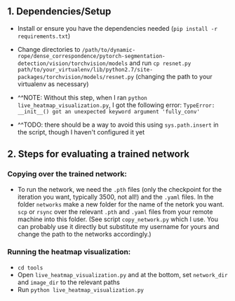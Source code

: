 ## 1. Dependencies/Setup
* Install or ensure you have the dependencies needed (```pip install -r requirements.txt```)
* Change directories to ```/path/to/dynamic-rope/dense_correspondence/pytorch-segmentation-detection/vision/torchvision/models``` and run ```cp resnet.py path/to/your_virtualenv/lib/python2.7/site-packages/torchvision/models/resnet.py``` (changing the path to your virtualenv as necessary)

* ^^NOTE: Without this step, when I ran ```python live_heatmap_visualization.py```, I got the following error: ```TypeError: __init__() got an unexpected keyword argument 'fully_conv'```
* ^^TODO: there should be a way to avoid this using ```sys.path.insert``` in the script, though I haven't configured it yet

## 2. Steps for evaluating a trained network
### Copying over the trained network:
* To run the network, we need the ```.pth``` files (only the checkpoint for the iteration you want, typically 3500, not all!) and the ```.yaml``` files. In the folder ```networks``` make a new folder for the name of the netork you want. ```scp``` or ```rsync``` over the relevant ```.pth``` and ```.yaml``` files from your remote machine into this folder. (See script ```copy_network.py``` which I use. You can probably use it directly but substitute my username for yours and change the path to the networks accordingly.)
### Running the heatmap visualization:
* ```cd tools```
* Open ```live_heatmap_visualization.py``` and at the bottom, set ```network_dir``` and ```image_dir``` to the relevant paths
* Run ```python live_heatmap_visualization.py```
